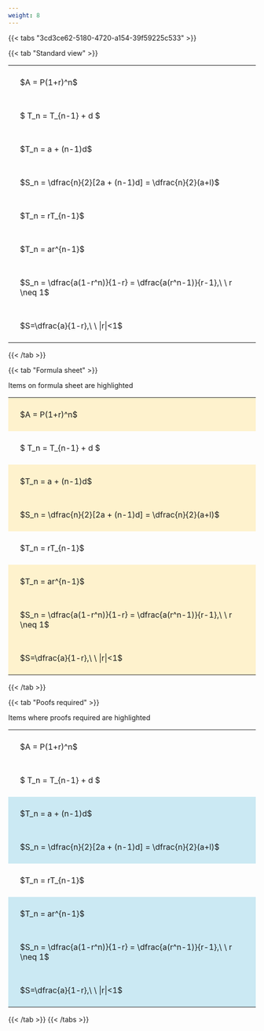 ```yaml
---
weight: 8
---
```


{{< tabs "3cd3ce62-5180-4720-a154-39f59225c533" >}}

{{< tab "Standard view" >}}

<style type="text/css">
#T_3a325 th.col_heading {
  text-align: left;
  font-size: 1em;
}
#T_3a325 td {
  text-align: left;
  font-size: 1em;
  padding: 1.5em;
}
</style>
<table id="T_3a325">
  <thead>
  </thead>
  <tbody>
    <tr>
      <td id="T_3a325_row0_col0" class="data row0 col0" >$A = P(1+r)^n$</td>
    </tr>
    <tr>
      <td id="T_3a325_row1_col0" class="data row1 col0" >$ T_n = T_{n-1} + d $</td>
    </tr>
    <tr>
      <td id="T_3a325_row2_col0" class="data row2 col0" >$T_n = a + (n-1)d$</td>
    </tr>
    <tr>
      <td id="T_3a325_row3_col0" class="data row3 col0" >$S_n = \dfrac{n}{2}[2a + (n-1)d] = \dfrac{n}{2}(a+l)$</td>
    </tr>
    <tr>
      <td id="T_3a325_row4_col0" class="data row4 col0" >$T_n = rT_{n-1}$</td>
    </tr>
    <tr>
      <td id="T_3a325_row5_col0" class="data row5 col0" >$T_n = ar^{n-1}$</td>
    </tr>
    <tr>
      <td id="T_3a325_row6_col0" class="data row6 col0" >$S_n = \dfrac{a(1-r^n)}{1-r} = \dfrac{a(r^n-1)}{r-1},\ \  r \neq 1$</td>
    </tr>
    <tr>
      <td id="T_3a325_row7_col0" class="data row7 col0" >$S=\dfrac{a}{1-r},\ \ |r|<1$</td>
    </tr>
  </tbody>
</table>
{{< /tab >}}

{{< tab "Formula sheet" >}}

Items on formula sheet are highlighted 
<br>
<style type="text/css">
#T_dd121 th.col_heading {
  text-align: left;
  font-size: 1em;
}
#T_dd121 td {
  text-align: left;
  font-size: 1em;
  padding: 1.5em;
}
#T_dd121_row0_col0, #T_dd121_row2_col0, #T_dd121_row3_col0, #T_dd121_row5_col0, #T_dd121_row6_col0, #T_dd121_row7_col0 {
  background-color: rgba(255,194,10, 0.2);
}
#T_dd121_row1_col0, #T_dd121_row4_col0 {
  background-color: rgba(0,0,0,0);
}
</style>
<table id="T_dd121">
  <thead>
  </thead>
  <tbody>
    <tr>
      <td id="T_dd121_row0_col0" class="data row0 col0" >$A = P(1+r)^n$</td>
    </tr>
    <tr>
      <td id="T_dd121_row1_col0" class="data row1 col0" >$ T_n = T_{n-1} + d $</td>
    </tr>
    <tr>
      <td id="T_dd121_row2_col0" class="data row2 col0" >$T_n = a + (n-1)d$</td>
    </tr>
    <tr>
      <td id="T_dd121_row3_col0" class="data row3 col0" >$S_n = \dfrac{n}{2}[2a + (n-1)d] = \dfrac{n}{2}(a+l)$</td>
    </tr>
    <tr>
      <td id="T_dd121_row4_col0" class="data row4 col0" >$T_n = rT_{n-1}$</td>
    </tr>
    <tr>
      <td id="T_dd121_row5_col0" class="data row5 col0" >$T_n = ar^{n-1}$</td>
    </tr>
    <tr>
      <td id="T_dd121_row6_col0" class="data row6 col0" >$S_n = \dfrac{a(1-r^n)}{1-r} = \dfrac{a(r^n-1)}{r-1},\ \  r \neq 1$</td>
    </tr>
    <tr>
      <td id="T_dd121_row7_col0" class="data row7 col0" >$S=\dfrac{a}{1-r},\ \ |r|<1$</td>
    </tr>
  </tbody>
</table>
{{< /tab >}}

{{< tab "Poofs required" >}}

Items where proofs required are highlighted 
<br>
<style type="text/css">
#T_3e3a6 th.col_heading {
  text-align: left;
  font-size: 1em;
}
#T_3e3a6 td {
  text-align: left;
  font-size: 1em;
  padding: 1.5em;
}
#T_3e3a6_row0_col0, #T_3e3a6_row1_col0, #T_3e3a6_row4_col0 {
  background-color: rgba(0,0,0,0);
}
#T_3e3a6_row2_col0, #T_3e3a6_row3_col0, #T_3e3a6_row5_col0, #T_3e3a6_row6_col0, #T_3e3a6_row7_col0 {
  background-color: rgba(0,150,200, 0.2);
}
</style>
<table id="T_3e3a6">
  <thead>
  </thead>
  <tbody>
    <tr>
      <td id="T_3e3a6_row0_col0" class="data row0 col0" >$A = P(1+r)^n$</td>
    </tr>
    <tr>
      <td id="T_3e3a6_row1_col0" class="data row1 col0" >$ T_n = T_{n-1} + d $</td>
    </tr>
    <tr>
      <td id="T_3e3a6_row2_col0" class="data row2 col0" >$T_n = a + (n-1)d$</td>
    </tr>
    <tr>
      <td id="T_3e3a6_row3_col0" class="data row3 col0" >$S_n = \dfrac{n}{2}[2a + (n-1)d] = \dfrac{n}{2}(a+l)$</td>
    </tr>
    <tr>
      <td id="T_3e3a6_row4_col0" class="data row4 col0" >$T_n = rT_{n-1}$</td>
    </tr>
    <tr>
      <td id="T_3e3a6_row5_col0" class="data row5 col0" >$T_n = ar^{n-1}$</td>
    </tr>
    <tr>
      <td id="T_3e3a6_row6_col0" class="data row6 col0" >$S_n = \dfrac{a(1-r^n)}{1-r} = \dfrac{a(r^n-1)}{r-1},\ \  r \neq 1$</td>
    </tr>
    <tr>
      <td id="T_3e3a6_row7_col0" class="data row7 col0" >$S=\dfrac{a}{1-r},\ \ |r|<1$</td>
    </tr>
  </tbody>
</table>
{{< /tab >}}
{{< /tabs >}}